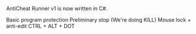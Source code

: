 AntiCheat Runner v1 is now written in C#.

Basic program protection
Preliminary stop (We're doing KILL)
Mouse lock + anti-edit CTRL + ALT + DOT
